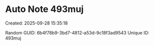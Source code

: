 ﻿# Auto Note 493muj
Created: 2025-09-28 15:35:18

Random GUID: 6b4f78b9-3bd7-4812-a53d-9c18f3ad9543
Unique ID: 493muj
